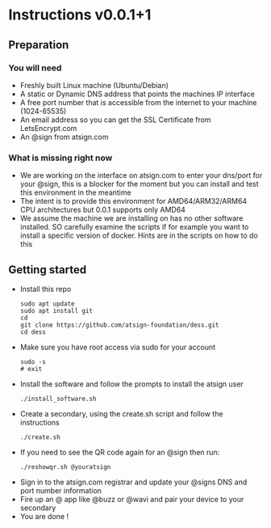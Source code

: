 # Instructions v0.0.1+1

## Preparation
### You will need
- Freshly built Linux machine (Ubuntu/Debian)
- A static or Dynamic DNS address that points the machines IP interface
- A free port number that is accessible from the internet to your machine (1024-65535)
- An email address so you can get the SSL Certificate from LetsEncrypt.com 
- An @sign from atsign.com 

### What is missing right now
- We are working on the interface on atsign.com to enter your dns/port for your @sign, this is a blocker for the moment but you can install and test this environment in the meantime
- The intent is to provide this environment for AMD64/ARM32/ARM64 CPU architectures but 0.0.1 supports only AMD64
- We assume the machine we are installing on has no other software installed. SO carefully examine the scripts if for example you want to install a specific version of docker. Hints are in the scripts on how to do this

## Getting started
- Install this repo
  ```
  sudo apt update
  sudo apt install git
  cd
  git clone https://github.com/atsign-foundation/dess.git
  cd dess
  ```
- Make sure you have root access via sudo for your account
  ```
  sudo -s 
  # exit
  ```
- Install the software and follow the prompts to install the atsign user
  ```
  ./install_software.sh
  ```
- Create a secondary, using the create.sh script and follow the instructions
  ```
  ./create.sh
  ```
- If you need to see the QR code again for an @sign then run:
  ```
  ./reshowqr.sh @youratsign
  ```
- Sign in to the atsign.com registrar and update your @signs DNS and port number information
- Fire up an @ app like @buzz or @wavi and pair your device to your secondary
- You are done !


